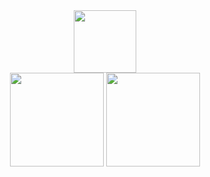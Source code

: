 <div align="center">
  <img height="100em" src=https://media1.tenor.com/images/2eada1bbeb4ed4182079cf00070324a2/tenor.gif?itemid=13903117">
</div>
<div align="center">
  <img height="150em" src="https://github-readme-stats.vercel.app/api/top-langs/?username=tharaguc&layout=compact&theme=onedark">
  <img height="150em" src="https://badge42.vercel.app/api/v2/cl38fm3st003009l95xe7r6ua/stats?cursusId=21&coalitionId=undefined">
</div>
                                                                                                                               <!--
<div align="center">
<p>languages</p>
<img src="https://skillicons.dev/icons?i=c,cpp,bash,python,go,js,ts,solidity" />
<p>others</p>
<img src="https://skillicons.dev/icons?i=cmake,nodejs,react,linux,vim" />
</div> -->
